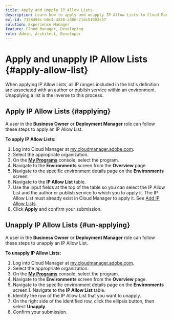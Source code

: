 ```yaml
---
title: Apply and Unpply IP Allow Lists 
description: Learn how to apply and unapply IP Allow Lists to Cloud Manager environments.
exl-id: 7158496c-b0c4-4228-a306-71dc51003c57
solution: Experience Manager
feature: Cloud Manager, Developing
role: Admin, Architect, Developer
---
```


# Apply and unapply IP Allow Lists {#apply-allow-list}

When applying IP Allow Lists, all IP ranges included in the list's definition are associated with an author or publish service within an environment. Unapplying a list is the inverse to this process.

## Apply IP Allow Lists {#applying}

A user in the **Business Owner** or **Deployment Manager** role can follow these steps to apply an IP Allow List.

**To apply IP Allow Lists:**

1. Log into Cloud Manager at [my.cloudmanager.adobe.com](https://my.cloudmanager.adobe.com/).
1. Select the appropriate organization.
1. On the **[My Programs](/help/implementing/cloud-manager/navigation.md#my-programs)** console, select the program.
1. Navigate to the **Environments** screen from the **Overview** page.
1. Navigate to the specific environment details page on the **Environments** screen.
1. Navigate to the **IP Allow List** table.
1. Use the input fields at the top of the table so you can select the IP Allow List and the author or publish service to which you to apply it. 
The IP Allow List must already exist in Cloud Manager to apply it. See [Add IP Allow Lists](/help/implementing/cloud-manager/ip-allow-lists/add-ip-allow-lists.md).
1. Click **Apply** and confirm your submission.

## Unapply IP Allow Lists {#un-applying}

A user in the **Business Owner** or **Deployment Manager** role can follow these steps to unapply an IP Allow List.

**To unapply IP Allow Lists:**

1. Log into Cloud Manager at [my.cloudmanager.adobe.com](https://my.cloudmanager.adobe.com/).
1. Select the appropriate organization.
1. On the **[My Programs](/help/implementing/cloud-manager/navigation.md#my-programs)** console, select the program.
1. Navigate to the **Environments** screen from the **Overview** page.
1. Navigate to the specific environment details page on the **Environments** screen.1. Navigate to the **IP Allow List** table.
1. Identify the row of the IP Allow List that you want to unapply.
1. On the right side of the identified row, click the ellipsis button, then select **Unapply**.
1. Confirm your submission.
